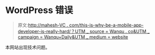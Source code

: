 # WordPress 错误

> 原文:[http://mahesh-VC . com/this-is-why-be-a-mobile-app-developer-is-really-hard/？UTM _ source = Wanqu . co&UTM _ campaign = Wanqu+Daily&UTM _ medium = website](http://mahesh-vc.com/this-is-why-being-a-mobile-app-developer-is-really-hard/?utm_source=wanqu.co&utm_campaign=Wanqu+Daily&utm_medium=website)

本网站出现技术问题。